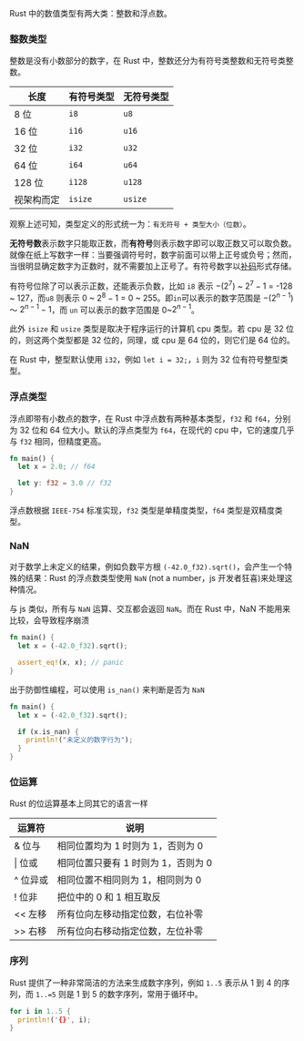 Rust 中的数值类型有两大类：整数和浮点数。

### 整数类型

整数是没有小数部分的数字，在 Rust 中，整数还分为有符号类整数和无符号类整数。

| 长度       | 有符号类型 | 无符号类型 |
| ---------- | ---------- | ---------- |
| 8 位       | `i8`       | `u8`       |
| 16 位      | `i16`      | `u16`      |
| 32 位      | `i32`      | `u32`      |
| 64 位      | `i64`      | `u64`      |
| 128 位     | `i128`     | `u128`     |
| 视架构而定 | `isize`    | `usize`    |

观察上述可知，类型定义的形式统一为：`有无符号 + 类型大小（位数）`。

**无符号数**表示数字只能取正数，而**有符号**则表示数字即可以取正数又可以取负数。就像在纸上写数字一样：当要强调符号时，数字前面可以带上正号或负号；然而，当很明显确定数字为正数时，就不需要加上正号了。有符号数字以[补码](https://en.wikipedia.org/wiki/Two%27s_complement)形式存储。

有符号位除了可以表示正数，还能表示负数，比如 `i8` 表示 $-(2^7)$ ~ $2^7-1$ = -128 ~ 127，而`u8` 则表示 0 ~ $2^8-1$ = 0 ~ 255。即`in`可以表示的数字范围是 $-(2^{n-1})$ ～ $2^{n-1}-1$，而 `un` 可以表示的数字范围是 0~$2^{n - 1}$。

此外 `isize` 和 `usize` 类型是取决于程序运行的计算机 cpu 类型。若 cpu 是 32 位的，则这两个类型都是 32 位的，同理，或 cpu 是 64 位的，则它们是 64 位的。

在 Rust 中，整型默认使用 `i32`，例如 `let i = 32;`，`i` 则为 32 位有符号整型类型。

### 浮点类型

浮点即带有小数点的数字，在 Rust 中浮点数有两种基本类型，`f32` 和 `f64`，分别为 32 位和 64 位大小。默认的浮点类型为 `f64`，在现代的 cpu 中，它的速度几乎与 `f32` 相同，但精度更高。

```rust
fn main() {
  let x = 2.0; // f64

  let y: f32 = 3.0 // f32
}
```

浮点数根据 `IEEE-754` 标准实现，`f32` 类型是单精度类型，`f64` 类型是双精度类型。

### NaN

对于数学上未定义的结果，例如负数平方根 `(-42.0_f32).sqrt()`，会产生一个特殊的结果：Rust 的浮点数类型使用 `NaN` (not a number，js 开发者狂喜)来处理这种情况。

与 js 类似，所有与 `NaN` 运算、交互都会返回 `NaN`。而在 Rust 中，NaN 不能用来比较，会导致程序崩溃

```rust
fn main() {
  let x = (-42.0_f32).sqrt();

  assert_eq!(x, x); // panic
}
```

出于防御性编程，可以使用 `is_nan()` 来判断是否为 `NaN`

```rust
fn main() {
  let x = (-42.0_f32).sqrt();

  if (x.is_nan) {
    println!("未定义的数字行为");
  }
}
```

### 位运算

Rust 的位运算基本上同其它的语言一样

| 运算符    | 说明                                |
| --------- | ----------------------------------- |
| \& 位与   | 相同位置均为 1 时则为 1，否则为 0   |
| \| 位或   | 相同位置只要有 1 时则为 1，否则为 0 |
| \^ 位异或 | 相同位置不相同则为 1，相同则为 0    |
| \! 位非   | 把位中的 0 和 1 相互取反            |
| \<\< 左移 | 所有位向左移动指定位数，右位补零    |
| \>\> 右移 | 所有位向右移动指定位数，左位补零    |

### 序列

Rust 提供了一种非常简洁的方法来生成数字序列，例如 `1..5` 表示从 1 到 4 的序列，而 `1..=5` 则是 1 到 5 的数字序列，常用于循环中。

```rust
for i in 1..5 {
  println!('{}', i);
}
```
